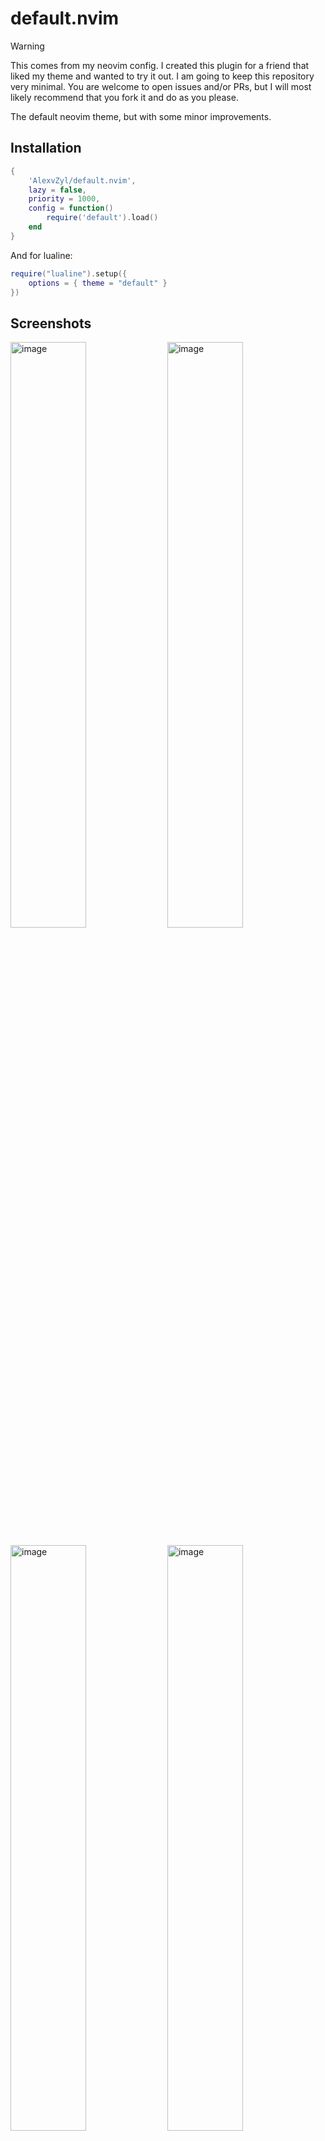 # default.nvim

> [!WARNING]
> This comes from my neovim config.  I created this plugin for a friend that liked my theme and wanted to try it out.  I am going to keep this repository very minimal.  You are welcome to open issues and/or PRs, but I will most likely recommend that you fork it and do as you please.

The default neovim theme, but with some minor improvements.

## Installation

```lua
{
    'AlexvZyl/default.nvim',
    lazy = false,
    priority = 1000,
    config = function()
        require('default').load()
    end
}
```

And for lualine:
```lua
require("lualine").setup({
    options = { theme = "default" }
})

```

## Screenshots

<p>
  <img width="49%" alt="image" src="https://github.com/user-attachments/assets/174dd043-ed1f-437b-9a13-5e23e1ab29fd" />
  <img width="49%" alt="image" src="https://github.com/user-attachments/assets/5079c85d-b82d-4cb6-9619-80043707ecee" />
</p>

<p>
  <img width="49%" alt="image" src="https://github.com/user-attachments/assets/c91d3d3f-fca2-4d31-986b-94a7d8c0fa3f" />
  <img width="49%" alt="image" src="https://github.com/user-attachments/assets/0515daf1-7ae9-4cca-93e9-a3c182ccd5ad" />
</p>
